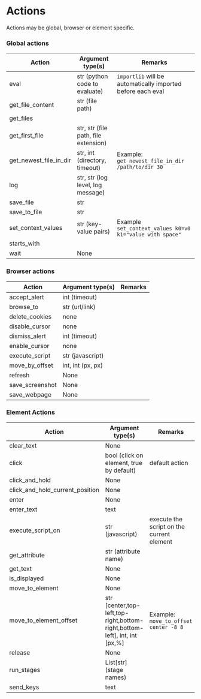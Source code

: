 # Actions

Actions may be global, browser or element specific.

### Global actions

| Action                 | Argument type(s)                     | Remarks                                                     |
|------------------------|--------------------------------------|-------------------------------------------------------------|
| eval                   | str (python code to evaluate)        | `importlib` will be automatically imported before each eval |
| get_file_content       | str (file path)                      |                                                             |
| get_files              |                                      |                                                             |
| get_first_file         | str, str (file path, file extension) |                                                             |
| get_newest_file_in_dir | str, int (directory, timeout)        | Example: `get_newest_file_in_dir /path/to/dir 30`           |
| log                    | str, str (log level, log message)    |                                                             |
| save_file              | str                                  |                                                             |
| save_to_file           | str                                  |                                                             |
| set_context_values     | str (key-value pairs)                | Example `set_context_values k0=v0 k1="value with space"`    |
| starts_with            |                                      |                                                             |
| wait                   | None                                 |                                                             |

### Browser actions

| Action          | Argument type(s)  | Remarks |
|-----------------|-------------------|---------|
| accept_alert    | int (timeout)     |         |
| browse_to       | str (url/link)    |         |
| delete_cookies  | none              |         |
| disable_cursor  | none              |         |
| dismiss_alert   | int (timeout)     |         |
| enable_cursor   | none              |         |
| execute_script  | str (javascript)  |         |
| move_by_offset  | int, int (px, px) |         |
| refresh         | None              |         |
| save_screenshot | None              |         |
| save_webpage    | None              |         |

### Element Actions

| Action                          | Argument type(s)                                                          | Remarks                                   |
|---------------------------------|---------------------------------------------------------------------------|-------------------------------------------|
| clear_text                      | None                                                                      |                                           |
| click                           | bool (click on element, true by default)                                  | default action                            |
| click_and_hold                  | None                                                                      |                                           |
| click_and_hold_current_position | None                                                                      |                                           |
| enter                           | None                                                                      |                                           |
| enter_text                      | text                                                                      |                                           |
| execute_script_on               | str (javascript)                                                          | execute the script on the current element |
| get_attribute                   | str (attribute name)                                                      |                                           |
| get_text                        | None                                                                      |                                           |    
| is_displayed                    | None                                                                      |                                           |
| move_to_element                 | None                                                                      |                                           |
| move_to_element_offset          | str [center,top-left,top-right,bottom-right,bottom-left], int, int [px,%] | Example: `move_to_offset center -8 8`     |
| release                         | None                                                                      |                                           |
| run_stages                      | List[str] (stage names)                                                   |                                           |
| send_keys                       | text                                                                      |                                           |
